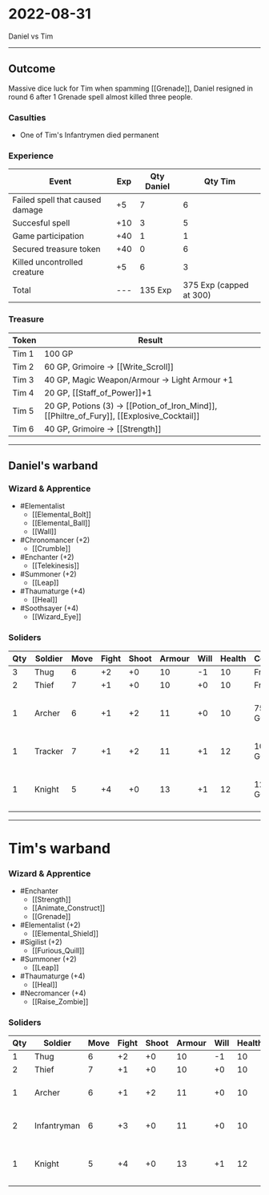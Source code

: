 # 2022-08-31
Daniel vs Tim

---

## Outcome
Massive dice luck for Tim when spamming [[Grenade]], Daniel resigned in round 6 after 1 Grenade spell almost killed three people. 

### Casulties
- One of Tim's Infantrymen died permanent

### Experience
| Event                           | Exp | Qty Daniel | Qty Tim                 |
| ------------------------------- | --- | ---------- | ----------------------- |
| Failed spell that caused damage | +5  | 7          | 6                       |
| Succesful spell                 | +10 | 3          | 5                       |
| Game participation              | +40 | 1          | 1                       |
| Secured treasure token          | +40 | 0          | 6                       |
| Killed uncontrolled creature    | +5  | 6          | 3                       |
| Total                           | --- | 135 Exp    | 375 Exp (capped at 300) |

### Treasure
| Token | Result                                                                                     |
| ----- | ------------------------------------------------------------------------------------------ |
| Tim 1 | 100 GP                                                                                     |
| Tim 2 | 60 GP, Grimoire -> [[Write_Scroll]]                                                        |
| Tim 3 | 40 GP, Magic Weapon/Armour -> Light Armour +1                                              |
| Tim 4 | 20 GP, [[Staff_of_Power]]+1                                                                |
| Tim 5 | 20 GP, Potions (3) -> [[Potion_of_Iron_Mind]], [[Philtre_of_Fury]], [[Explosive_Cocktail]] |
| Tim 6 | 40 GP, Grimoire -> [[Strength]]                                                                                           |


---

## Daniel's warband
### Wizard & Apprentice
- #Elementalist
	- [[Elemental_Bolt]]
	- [[Elemental_Ball]]
	- [[Wall]]
- #Chronomancer (+2)
	- [[Crumble]]
- #Enchanter (+2)
	- [[Telekinesis]]
- #Summoner (+2) 
	- [[Leap]]
- #Thaumaturge (+4)
	- [[Heal]]
- #Soothsayer (+4)
	- [[Wizard_Eye]]

### Soliders
| Qty | Soldier | Move | Fight | Shoot | Armour | Will | Health | Cost   | Notes                                                     |
| --- | ------- | ---- | ----- | ----- | ------ | ---- | ------ | ------ | --------------------------------------------------------- |
| 3   | Thug    | 6    | +2    | +0    | 10     | -1   | 10     | Free   | [[Hand_Weapon]]                                           |
| 2   | Thief   | 7    | +1    | +0    | 10     | +0   | 10     | Free   | [[Dagger]]                                                |
| 1   | Archer  | 6    | +1    | +2    | 11     | +0   | 10     | 75 GC  | [[Bow]], [[Quiver]], [[Dagger]], [[Light_Armour]]         |
| 1   | Tracker | 7    | +1    | +2    | 11     | +1   | 12     | 100 GC | [[Staff]], [[Bow]], [[Quiver]], [[Light_Armour]]          |
| 1   | Knight  | 5    | +4    | +0    | 13     | +1   | 12     | 125 GC | [[Hand_Weapon]], [[Dagger]], [[Shield]], [[Heavy_Armour]] |


---

# Tim's warband
### Wizard & Apprentice
- #Enchanter 
	- [[Strength]]
	- [[Animate_Construct]]
	- [[Grenade]]
- #Elementalist  (+2)
	- [[Elemental_Shield]]
- #Sigilist  (+2)
	- [[Furious_Quill]]
- #Summoner (+2) 
	- [[Leap]]
- #Thaumaturge (+4)
	- [[Heal]]
- #Necromancer  (+4)
	- [[Raise_Zombie]]

### Soliders
| Qty | Soldier | Move | Fight | Shoot | Armour | Will | Health | Cost   | Notes                                                     |
| --- | ------- | ---- | ----- | ----- | ------ | ---- | ------ | ------ | --------------------------------------------------------- |
| 1   | Thug    | 6    | +2    | +0    | 10     | -1   | 10     | Free   | [[Hand_Weapon]]                                           |
| 2   | Thief   | 7    | +1    | +0    | 10     | +0   | 10     | Free   | [[Dagger]]                                                |
| 1   | Archer  | 6    | +1    | +2    | 11     | +0   | 10     | 75 GC  | [[Bow]], [[Quiver]], [[Dagger]], [[Light_Armour]]         |
| 2  | Infantryman | 6    | +3    | +0    | 11     | +0   | 10     | 50 GC |     [[Two-Handed_Weapon]], [[Light_Armour]]      |
| 1   | Knight  | 5    | +4    | +0    | 13     | +1   | 12     | 125 GC | [[Hand_Weapon]], [[Dagger]], [[Shield]], [[Heavy_Armour]] |

